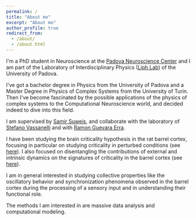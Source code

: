 ```yaml
---
permalink: /
title: "About me"
excerpt: "About me"
author_profile: true
redirect_from: 
  - /about/
  - /about.html
---
```


I'm a PhD student in Neuroscience at the [Padova Neuroscience Center](https://pnc.unipd.it) and I am part of the Laboratory of Interdisciplinary Physics ([Liph Lab](https://www.liphlab.com/)) of the University of Padova.

I've got a bachelor degree in Physics from the University of Padova and a Master Degree in Physics of Complex Systems from the University of Turin. Then I've become fascinated by the possible applications of the physics of complex systems to the Computational Neuroscience world, and decided indeed to dive into this field.

I am supervised by [Samir Suweis](https://suweis.github.io/), and collaborate with the laboratory of [Stefano Vassanelli](https://www.vassanellilab.eu/people/) and with [Ramon Guevara Erra](https://loop.frontiersin.org/people/27121/overview).

I have been studying the brain criticality hypothesis in the rat barrel cortex, focusing in particular on studying criticality in perturbed conditions (see [here](https://www.frontiersin.org/articles/10.3389/fnsys.2021.709677/full)). I also focused on disentangling the contributions of external and intrinsic dynamics on the signatures of criticality in the barrel cortex (see [here](https://arxiv.org/abs/2105.05070)).

I am in general interested in studying collective properties like the oscillatory behavior and synchronization phenomena observed in the barrel cortex during 
the processing of a sensory input and in understanding their functional role.

The methods I am interested in are massive data analysis and computational modeling. 
